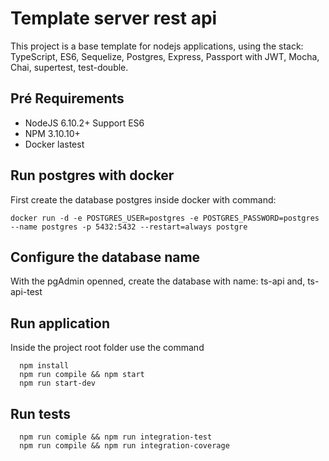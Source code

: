 # Template server rest api
 This project is a base template for nodejs applications, using the stack: TypeScript, ES6, Sequelize, Postgres, Express, Passport with JWT, Mocha, Chai, supertest, test-double.

## Pré Requirements
 * NodeJS 6.10.2+ Support ES6
 * NPM 3.10.10+ 
 * Docker lastest
 
## Run postgres with docker
First create the database postgres inside docker with command:
````
docker run -d -e POSTGRES_USER=postgres -e POSTGRES_PASSWORD=postgres --name postgres -p 5432:5432 --restart=always postgre

````
## Configure the database name
With the pgAdmin openned, create the database with name: ts-api and, ts-api-test


## Run application
Inside the project root folder use the command
````
  npm install
  npm run compile && npm start
  npm run start-dev 
````

## Run tests
````
  npm run comiple && npm run integration-test
  npm run compile && npm run integration-coverage
````
